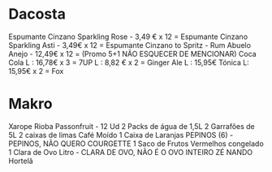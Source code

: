 
# Dacosta
Espumante Cinzano Sparkling Rose - 3,49 € x 12 = 
Espumante Cinzano Sparkling Asti - 3,49€ x 12 =
Espumante Cinzano to Spritz - 
Rum Abuelo Anejo - 12,49€ x 12 = 
(Promo 5+1 NÃO ESQUECER DE MENCIONAR)
Coca Cola L : 16,78€ x 3 = 
7UP L : 8,82 € x 2 = 
Ginger Ale L : 15,95€ 
Tónica L: 15,95€ x 2 = 
Fox





# Makro
Xarope Rioba Passonfruit - 12 Ud
2 Packs de água de 1,5L
2 Garrafões de 5L
2 caixas de limas 
Café Moído
1 Caixa de Laranjas 
PEPINOS (6) - PEPINOS, NÃO QUERO COURGETTE
1 Saco de Frutos Vermelhos congelado
1 Clara de Ovo Litro - CLARA DE OVO, NÃO É O OVO INTEIRO ZÉ NANDO
Hortelã


